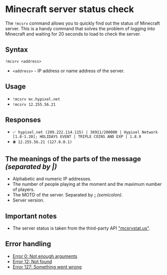 # Minecraft server status check

The `!mcsrv` command allows you to quickly find out the status of Minecraft server.
This is a handy command that solves the problem of
logging into Minecraft and waiting for 20 seconds to load to check the server.

## Syntax
`!mcsrv <address>`
+ `<address>` - IP address or name address of the server.

## Usage
+ `!mcsrv mc.hypixel.net`
+ `!mcsrv 12.255.56.21`

## Responses

+ `✅ hypixel.net (209.222.114.115) | 36911/200000 | Hypixel Network [1.8-1.20]; HOLIDAYS EVENT | TRIPLE COINS AND EXP | 1.8.9`
+ `⛔ 12.255.56.21 (127.0.0.1)`

## The meanings of the parts of the message *(separated by |)*
+ Alphabetic and numeric IP addresses.
+ The number of people playing at the moment and the maximum number of players.
+ The MOTD of the server. Separated by **;** *(semicolon)*.
+ Server version.


## Important notes

+ The server status is taken from the third-party API ["mcsrvstat.us"](https://mcsrvstat.us).

## Error handling

+ [Error 0: Not enough arguments](/wiki/error-codes#0)
+ [Error 12: Not found](/wiki/error-codes#12)
+ [Error 127: Something went wrong](/wiki/error-codes#127)

